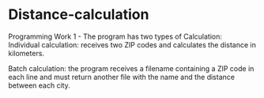 # Distance-calculation
Programming Work 1 -  The program has two types of Calculation:  
Individual calculation: receives two ZIP codes and calculates the distance in kilometers. 


Batch calculation: the program receives a filename containing a ZIP code in each line and must return another file with the name and the distance between each city.

